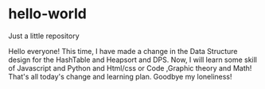 # hello-world
Just a little repository

Hello everyone!
This time, I have made a change in the Data Structure design for the HashTable and Heapsort and DPS.
Now, I will learn some skill of Javascript and Python and Html/css or Code ,Graphic theory and Math!
That's all today's change and learning plan. 
Goodbye my loneliness!
